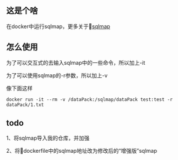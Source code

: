 ## 这是个啥

在docker中运行sqlmap，更多关于[sqlmap](http://sqlmap.org/)

## 怎么使用

为了可以交互式的去输入sqlmap中的一些命令，所以加上-it

为了可以使用sqlmap的-r参数，所以加上-v

像下面这样
```
docker run -it --rm -v /dataPack:/sqlmap/dataPack test:test -r dataPack/1.txt
```

## todo
1、将sqlmap导入我的仓库，并加强

2、将dockerfile中的sqlmap地址改为修改后的“增强版”sqlmap